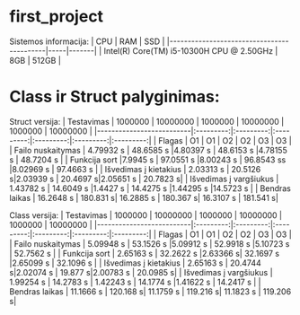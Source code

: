 # first_project
Sistemos informacija:
| CPU                                       | RAM | SSD   | 
|-------------------------------------------|-----|-------|
| Intel(R) Core(TM) i5-10300H CPU @ 2.50GHz | 8GB | 512GB |



# Class ir Struct palyginimas:

Struct versija:
| Testavimas               |     1000000  |  10000000 |    1000000  |  10000000 |     1000000  |  10000000 |
|--------------------------|:---------:|:---------:|:---------:|:---------:|:---------:|:---------:|
| Flagas                   |     O1   |        O1 |     O2   |        O2 |     O3   |        O3 |
| Failo   nuskaitymas      | 4.79932 s |  48.6585 s  |4.80397 s |  48.6153 s  |4.78155 s |   48.7204 s |
| Funkcija sort            |7.9945 s | 97.0551 s |8.00243 s | 96.8543 ss |8.02969 s | 97.4663 s |
| Išvedimas į   kietakius  | 2.03313 s  | 20.5126 s|2.03939 s  | 20.4697 s|2.05651 s  | 20.7823 s|
| Išvedimas į   vargšiukus | 1.43782 s  | 14.6049 s |1.4427 s  | 14.4275 s |1.44295 s  |14.5723 s |
| Bendras laikas           | 16.2648 s | 180.831 s| 16.2885 s | 180.367 s| 16.3107 s | 181.541 s|


Class versija:
| Testavimas               |     1000000  |  10000000 |    1000000  |  10000000 |     1000000  |  10000000 |
|--------------------------|:---------:|:---------:|:---------:|:---------:|:---------:|:---------:|
| Flagas                   |     O1   |        O1 |     O2   |        O2 |     O3   |        O3 |
| Failo   nuskaitymas      | 5.09948 s |  53.1526 s  |5.09912 s |  52.9918 s  |5.10723 s |  52.7562 s  |
| Funkcija sort            | 2.65163 s | 32.2622 s |2.63366 s| 32.1697 s |2.65099 s | 32.1096 s |
| Išvedimas į   kietakius  | 2.65163 s  | 20.4744 s|2.02074 s | 19.877 s|2.00783 s  | 20.0985 s|
| Išvedimas į   vargšiukus | 1.99254 s  | 14.2783 s | 1.42243 s  | 14.1774 s |1.41622 s  | 14.2417 s |
| Bendras laikas           | 11.1666 s | 120.168 s| 11.1759 s | 119.216 s| 11.1823 s | 119.206 s|







 









